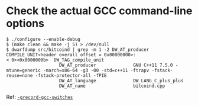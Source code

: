 # Check the actual GCC command-line options

```
$ ./configure --enable-debug
$ (make clean && make -j 5) > /dev/null
$ dwarfdump src/bitcoind | grep -m 1 -2 DW_AT_producer
COMPILE_UNIT<header overall offset = 0x00000000>:
< 0><0x0000000b>  DW_TAG_compile_unit
                    DW_AT_producer              GNU C++11 7.5.0 -mtune=generic -march=x86-64 -g3 -O0 -std=c++11 -ftrapv -fstack-reuse=none -fstack-protector-all -fPIE
                    DW_AT_language              DW_LANG_C_plus_plus
                    DW_AT_name                  bitcoind.cpp
```

Ref: [`-grecord-gcc-switches`](https://gcc.gnu.org/onlinedocs/gcc-6.4.0/gcc/Debugging-Options.html)
